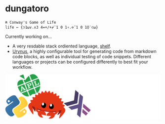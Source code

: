 # dungatoro
```apl
⍝ Conway's Game of Life
life ← {⊃1⍵∨.∧3 4=+/+⌿¯1 0 1∘.⊖¯1 0 1⌽¨⊂⍵}
```
Currently working on...
- A very resdable stack ordiented language, [shelf](https://github.com/dungatoro/shelf).
- [Urynus](https://github.com/dungatoro/urynus), a highly configurable tool for generating code from markdown code blocks, as well as individual testing of code snippets. Different languages or projects can be configured differently to best fit your workflow.

![languages](fullstack.png)
 
